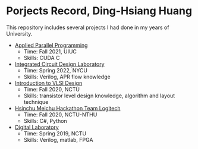 # Porjects Record, Ding-Hsiang Huang
This repository includes several projects I had done in my years of University.

* [Applied Parallel Programming](/Applied%20Parallel%20Programming)
  * Time: Fall 2021, UIUC
  * Skills: CUDA C
* [Integrated Circuit Design Laboratory](/Integrated%20Circuit%20Design%20Laboratory)
  * Time: Spring 2022, NYCU
  * Skills: Verilog, APR flow knowledge
* [Introduction to VLSI Design](/Introduction%20to%20VLSI%20Design)
  * Time: Fall 2020, NCTU
  * Skills: transistor level design knowledge, algorithm and layout technique
* [Hsinchu Meichu Hackathon Team Logitech](/Hsinchu%20Meichu%20Hackathon%20Team%20Logitech)
  * Time: Fall 2020, NCTU-NTHU
  * Skills: C#, Python
* [Digital Laboratory](/Digital%20Laboratory)
  * Time: Spring 2019, NCTU
  * Skills: Verilog, matlab, FPGA
